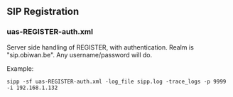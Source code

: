 ## SIP Registration

### uas-REGISTER-auth.xml
Server side handling of REGISTER, with authentication.
Realm is "sip.obiwan.be".
Any username/password will do.

Example:
```
sipp -sf uas-REGISTER-auth.xml -log_file sipp.log -trace_logs -p 9999 -i 192.168.1.132
```
